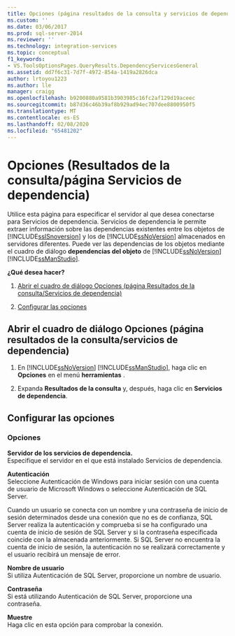 ```yaml
---
title: Opciones (página resultados de la consulta y servicios de dependencia) | Microsoft Docs
ms.custom: ''
ms.date: 03/06/2017
ms.prod: sql-server-2014
ms.reviewer: ''
ms.technology: integration-services
ms.topic: conceptual
f1_keywords:
- VS.ToolsOptionsPages.QueryResults.DependencyServicesGeneral
ms.assetid: dd7f6c31-7d7f-4972-854a-1419a2826dca
author: lrtoyou1223
ms.author: lle
manager: craigg
ms.openlocfilehash: b9200880a9581b3903985c16fc2af129d19aceec
ms.sourcegitcommit: b87d36c46b39af8b929ad94ec707dee8800950f5
ms.translationtype: MT
ms.contentlocale: es-ES
ms.lasthandoff: 02/08/2020
ms.locfileid: "65481202"
---
```

# <a name="options-query-results-and-dependency-services-page"></a>Opciones (Resultados de la consulta/página Servicios de dependencia)
  Utilice esta página para especificar el servidor al que desea conectarse para Servicios de dependencia. Servicios de dependencia le permite extraer información sobre las dependencias existentes entre los objetos de [!INCLUDE[ssISnoversion](../includes/ssisnoversion-md.md)] y los de [!INCLUDE[ssNoVersion](../includes/ssnoversion-md.md)] almacenados en servidores diferentes. Puede ver las dependencias de los objetos mediante el cuadro de diálogo **dependencias del objeto** de [!INCLUDE[ssNoVersion](../includes/ssnoversion-md.md)] [!INCLUDE[ssManStudio](../includes/ssmanstudio-md.md)].  
  
 **¿Qué desea hacer?**  
  
1.  [Abrir el cuadro de diálogo Opciones (página Resultados de la consulta/Servicios de dependencia)](#open_dialog)  
  
2.  [Configurar las opciones](#options)  
  
##  <a name="open_dialog"></a>Abrir el cuadro de diálogo Opciones (página resultados de la consulta/servicios de dependencia)  
  
1.  En [!INCLUDE[ssNoVersion](../includes/ssnoversion-md.md)] [!INCLUDE[ssManStudio](../includes/ssmanstudio-md.md)], haga clic en **Opciones** en el menú **herramientas** .  
  
2.  Expanda **Resultados de la consulta** y, después, haga clic en **Servicios de dependencia**.  
  
##  <a name="options"></a> Configurar las opciones  
  
### <a name="options"></a>Opciones  
 **Servidor de los servicios de dependencia.**  
 Especifique el servidor en el que está instalado Servicios de dependencia.  
  
 **Autenticación**  
 Seleccione Autenticación de Windows para iniciar sesión con una cuenta de usuario de Microsoft Windows o seleccione Autenticación de SQL Server.  
  
 Cuando un usuario se conecta con un nombre y una contraseña de inicio de sesión determinados desde una conexión que no es de confianza, SQL Server realiza la autenticación y comprueba si se ha configurado una cuenta de inicio de sesión de SQL Server y si la contraseña especificada coincide con la almacenada anteriormente. Si SQL Server no encuentra la cuenta de inicio de sesión, la autenticación no se realizará correctamente y el usuario recibirá un mensaje de error.  
  
 **Nombre de usuario**  
 Si utiliza Autenticación de SQL Server, proporcione un nombre de usuario.  
  
 **Contraseña**  
 Si está utilizando Autenticación de SQL Server, proporcione una contraseña.  
  
 **Muestre**  
 Haga clic en esta opción para comprobar la conexión.